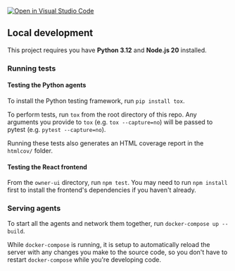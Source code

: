 [![Open in Visual Studio Code](https://classroom.github.com/assets/open-in-vscode-718a45dd9cf7e7f842a935f5ebbe5719a5e09af4491e668f4dbf3b35d5cca122.svg)](https://classroom.github.com/online_ide?assignment_repo_id=15170743&assignment_repo_type=AssignmentRepo)

## Local development

This project requires you have **Python 3.12** and **Node.js 20** installed.

### Running tests

#### Testing the Python agents

To install the Python testing framework, run `pip install tox`.

To perform tests, run `tox` from the root directory of this repo. Any arguments you provide to `tox` (e.g. `tox --capture=no`) will be passed to pytest (e.g. `pytest --capture=no`).

Running these tests also generates an HTML coverage report in the `htmlcov/` folder.

#### Testing the React frontend

From the `owner-ui` directory, run `npm test`. You may need to run `npm install` first to install the frontend's dependencies if you haven't already.

### Serving agents

To start all the agents and network them together, run `docker-compose up --build`.

While `docker-compose` is running, it is setup to automatically reload the server with any changes you make to the source code, so you don't have to restart `docker-compose` while you're developing code.
